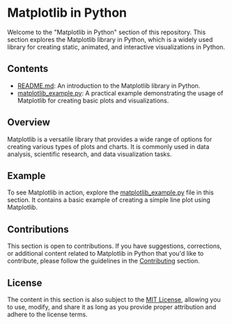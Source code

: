 # Matplotlib in Python

Welcome to the "Matplotlib in Python" section of this repository. This section explores the Matplotlib library in Python, which is a widely used library for creating static, animated, and interactive visualizations in Python.

## Contents

- [README.md](README.md): An introduction to the Matplotlib library in Python.
- [matplotlib_example.py](matplotlib_example.py): A practical example demonstrating the usage of Matplotlib for creating basic plots and visualizations.

## Overview

Matplotlib is a versatile library that provides a wide range of options for creating various types of plots and charts. It is commonly used in data analysis, scientific research, and data visualization tasks.

## Example

To see Matplotlib in action, explore the [matplotlib_example.py](matplotlib_example.py) file in this section. It contains a basic example of creating a simple line plot using Matplotlib.

## Contributions

This section is open to contributions. If you have suggestions, corrections, or additional content related to Matplotlib in Python that you'd like to contribute, please follow the guidelines in the [Contributing](../../Contributing.md) section.

## License

The content in this section is also subject to the [MIT License](../../LICENSE), allowing you to use, modify, and share it as long as you provide proper attribution and adhere to the license terms.